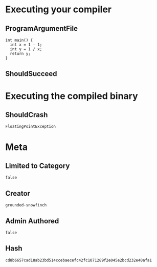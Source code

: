 # Executing your compiler

## ProgramArgumentFile

```
int main() {
  int x = 1 - 1;
  int y = 1 / x;
  return y;
}
```

## ShouldSucceed

# Executing the compiled binary

## ShouldCrash

```
FloatingPointException
```

# Meta

## Limited to Category

```
false
```

## Creator

```
grounded-snowfinch
```

## Admin Authored

```
false
```

## Hash

```
cd8b6657cad18ab23bd514ccebaecefc42fc1071289f2e045e2bcd232e40afa1
```
